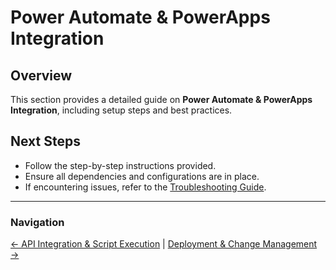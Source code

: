 # Power Automate & PowerApps Integration

## Overview
This section provides a detailed guide on **Power Automate & PowerApps Integration**, including setup steps and best practices.


## Next Steps
- Follow the step-by-step instructions provided.
- Ensure all dependencies and configurations are in place.
- If encountering issues, refer to the [Troubleshooting Guide](10-troubleshooting.md).

---

### Navigation
[← API Integration & Script Execution](7-api-and-scripts.md) | [Deployment & Change Management →](9-deployment.md)
